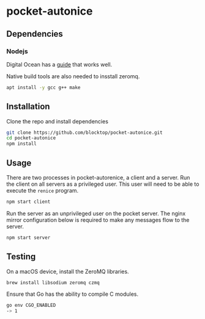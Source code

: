 # pocket-autonice



## Dependencies

### Nodejs
Digital Ocean has a [guide](https://www.digitalocean.com/community/tutorials/how-to-install-node-js-on-ubuntu-20-04) 
that works well.

Native build tools are also needed to insstall zeromq.

```sh
apt install -y gcc g++ make
```

## Installation

Clone the repo and install dependencies

```sh
git clone https://github.com/blocktop/pocket-autonice.git 
cd pocket-autonice
npm install
```

## Usage

There are two processes in pocket-autorenice, a client and a server. Run the client on all servers as
a privileged user. This user will need to be able to execute the `renice` program.

```sh
npm start client
```

Run the server as an unprivileged user on the pocket server. The nginx mirror configuration below is required
to make any messages flow to the server.

```sh
npm start server
```

## Testing

On a macOS device, install the ZeroMQ libraries.

```sh
brew install libsodium zeromq czmq
```

Ensure that Go has the ability to compile C modules.

```sh
go env CGO_ENABLED
-> 1
```
